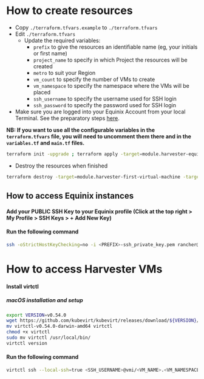 # How to create resources

- Copy `./terraform.tfvars.example` to `./terraform.tfvars`
- Edit `./terraform.tfvars`
  - Update the required variables:
    -  `prefix` to give the resources an identifiable name (eg, your initials or first name)
    -  `project_name` to specify in which Project the resources will be created
    -  `metro` to suit your Region
    -  `vm_count` to specify the number of VMs to create
    -  `vm_namespace` to specify the namespace where the VMs will be placed
    -  `ssh_username` to specify the username used for SSH login
    -  `ssh_password` to specify the password used for SSH login
- Make sure you are logged into your Equinix Account from your local Terminal. See the preparatory steps [here](../../../tf-modules/harvester/infrastructure/README.md).

**NB: If you want to use all the configurable variables in the `terraform.tfvars` file, you will need to uncomment them there and in the `variables.tf` and `main.tf` files.**

```bash
terraform init -upgrade ; terraform apply -target=module.harvester-equinix.tls_private_key.ssh_private_key -target=module.harvester-equinix.local_file.private_key_pem -target=module.harvester-equinix.local_file.public_key_pem -auto-approve ; terraform apply -target=module.harvester-equinix -target=null_resource.wait-harvester-services-startup -auto-approve ; terraform apply -target=local_file.ssh-private-key -target=ssh_resource.retrieve-kubeconfig -target=local_file.kubeconfig-yaml -auto-approve ; terraform apply -target=module.harvester-first-virtual-machine.harvester_image.image -auto-approve ; terraform apply -auto-approve
```

- Destroy the resources when finished
```bash
terraform destroy -target=module.harvester-first-virtual-machine -target=module.harvester-additional-virtual-machines -auto-approve ; terraform destroy -auto-approve
```

## How to access Equinix instances

#### Add your PUBLIC SSH Key to your Equinix profile (Click at the top right > My Profile > SSH Keys > + Add New Key)

#### Run the following command

```bash
ssh -oStrictHostKeyChecking=no -i <PREFIX>-ssh_private_key.pem rancher@<PUBLIC_IPV4>
```

# How to access Harvester VMs

#### Install virtctl

##### macOS installation and setup

```bash
export VERSION=v0.54.0
wget https://github.com/kubevirt/kubevirt/releases/download/${VERSION}/virtctl-${VERSION}-darwin-amd64
mv virtctl-v0.54.0-darwin-amd64 virtctl
chmod +x virtctl
sudo mv virtctl /usr/local/bin/
virtctl version
```

#### Run the following command

```bash
virtctl ssh --local-ssh=true <SSH_USERNAME>@vmi/<VM_NAME>.<VM_NAMESPACE>
```
